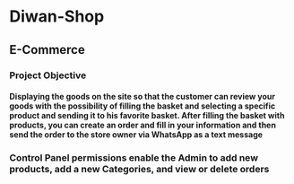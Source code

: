 # Diwan-Shop
## E-Commerce
### Project Objective
#### Displaying the goods on the site so that the customer can review your goods with the possibility of filling the basket and selecting a specific product and sending it to his favorite basket. After filling the basket with products, you can create an order and fill in your information and then send the order to the store owner via WhatsApp as a text message

### Control Panel permissions enable the Admin to add new products, add a new Categories, and view or delete orders
